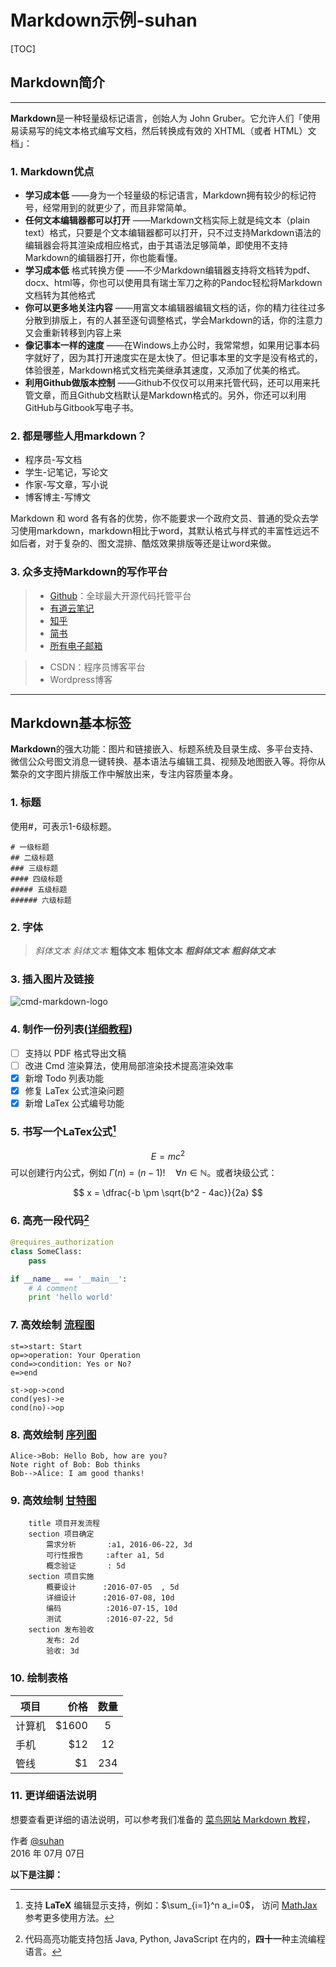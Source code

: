 
# Markdown示例-suhan
[TOC]

## Markdown简介
------
**Markdown**是一种轻量级标记语言，创始人为 John Gruber。它允许人们「使用易读易写的纯文本格式编写文档，然后转换成有效的 XHTML（或者 HTML）文档」：
### 1. Markdown优点
- **学习成本低** ——身为一个轻量级的标记语言，Markdown拥有较少的标记符号，经常用到的就更少了，而且非常简单。
- **任何文本编辑器都可以打开**  ——Markdown文档实际上就是纯文本（plain text）格式，只要是个文本编辑器都可以打开，只不过支持Markdown语法的编辑器会将其渲染成相应格式，由于其语法足够简单，即使用不支持Markdown的编辑器打开，你也能看懂。
- **学习成本低** 格式转换方便 ——不少Markdown编辑器支持将文档转为pdf、docx、html等，你也可以使用具有瑞士军刀之称的Pandoc轻松将Markdown文档转为其他格式
- **你可以更多地关注内容** ——用富文本编辑器编辑文档的话，你的精力往往过多分散到排版上，有的人甚至逐句调整格式，学会Markdown的话，你的注意力又会重新转移到内容上来
- **像记事本一样的速度** ——在Windows上办公时，我常常想，如果用记事本码字就好了，因为其打开速度实在是太快了。但记事本里的文字是没有格式的，体验很差，Markdown格式文档完美继承其速度，又添加了优美的格式。
- **利用Github做版本控制** ——Github不仅仅可以用来托管代码，还可以用来托管文章，而且Github文档默认是Markdown格式的。另外，你还可以利用GitHub与Gitbook写电子书。
### **2. 都是哪些人用markdown？**
- 程序员-写文档
- 学生-记笔记，写论文
- 作家-写文章，写小说
- 博客博主-写博文

Markdown 和 word 各有各的优势，你不能要求一个政府文员、普通的受众去学习使用markdown，markdown相比于word，其默认格式与样式的丰富性远远不如后者，对于复杂的、图文混排、酷炫效果排版等还是让word来做。
### **3. 众多支持Markdown的写作平台**
> *  [Github](https://github.com/suhande/mm_demo)：全球最大开源代码托管平台
> * [有道云笔记][1]
> * [知乎][2]
> * [简书][3]
> * [所有电子邮箱][4]


> * CSDN：程序员博客平台
> *  Wordpress博客



------


## Markdown基本标签

**Markdown**的强大功能：图片和链接嵌入、标题系统及目录生成、多平台支持、微信公众号图文消息一键转换、基本语法与编辑工具、视频及地图嵌入等。将你从繁杂的文字图片排版工作中解放出来，专注内容质量本身。


### 1. 标题
使用#，可表示1-6级标题。
```
# 一级标题
## 二级标题
### 三级标题
#### 四级标题
##### 五级标题
###### 六级标题
```
### 2. 字体
> *斜体文本*
> _斜体文本_
> **粗体文本**
> __粗体文本__
> ***粗斜体文本***
> ___粗斜体文本___

### 3. 插入图片及链接
![cmd-markdown-logo](https://www.zybuluo.com/static/img/logo.png)


### 4. 制作一份列表([详细教程][2])

- [ ] 支持以 PDF 格式导出文稿
- [ ] 改进 Cmd 渲染算法，使用局部渲染技术提高渲染效率
- [x] 新增 Todo 列表功能
- [x] 修复 LaTex 公式渲染问题
- [x] 新增 LaTex 公式编号功能

### 5. 书写一个LaTex公式[^LaTeX]

$$E=mc^2$$
可以创建行内公式，例如 $\Gamma(n) = (n-1)!\quad\forall n\in\mathbb N$。或者块级公式：

$$	x = \dfrac{-b \pm \sqrt{b^2 - 4ac}}{2a} $$

### 6. 高亮一段代码[^code]

```python
@requires_authorization
class SomeClass:
    pass

if __name__ == '__main__':
    # A comment
    print 'hello world'
```

### 7. 高效绘制 [流程图](https://www.zybuluo.com/mdeditor?url=https://www.zybuluo.com/static/editor/md-help.markdown#7-流程图)

```flow
st=>start: Start
op=>operation: Your Operation
cond=>condition: Yes or No?
e=>end

st->op->cond
cond(yes)->e
cond(no)->op
```

### 8. 高效绘制 [序列图](https://www.zybuluo.com/mdeditor?url=https://www.zybuluo.com/static/editor/md-help.markdown#8-序列图)

```seq
Alice->Bob: Hello Bob, how are you?
Note right of Bob: Bob thinks
Bob-->Alice: I am good thanks!
```

### 9. 高效绘制 [甘特图](https://www.zybuluo.com/mdeditor?url=https://www.zybuluo.com/static/editor/md-help.markdown#9-甘特图)

```gantt
    title 项目开发流程
    section 项目确定
        需求分析       :a1, 2016-06-22, 3d
        可行性报告     :after a1, 5d
        概念验证       : 5d
    section 项目实施
        概要设计      :2016-07-05  , 5d
        详细设计      :2016-07-08, 10d
        编码          :2016-07-15, 10d
        测试          :2016-07-22, 5d
    section 发布验收
        发布: 2d
        验收: 3d
```

### 10. 绘制表格

| 项目        | 价格   |  数量  |
| --------   | -----:  | :----:  |
| 计算机     | \$1600 |   5     |
| 手机        |   \$12   |   12   |
| 管线        |    \$1    |  234  |

### 11. 更详细语法说明

想要查看更详细的语法说明，可以参考我们准备的 [菜鸟网站 Markdown 教程][5]， 



作者 [@suhan][3]     
2016 年 07月 07日    

**以下是注脚：**
[^LaTeX]: 支持 **LaTeX** 编辑显示支持，例如：$\sum_{i=1}^n a_i=0$， 访问 [MathJax][4] 参考更多使用方法。

[^code]: 代码高亮功能支持包括 Java, Python, JavaScript 在内的，**四十一**种主流编程语言。

  [1]: http://maxiang.info/client_zh
  [2]: https://www.runoob.com/markdown/md-lists.html
  [3]: http://adrai.github.io/flowchart.js/
  [4]: http://bramp.github.io/js-sequence-diagrams/
  [5]: https://www.runoob.com/markdown/md-tutorial.html

